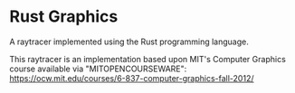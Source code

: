 # Rust Graphics
A raytracer implemented using the Rust programming language.

This raytracer is an implementation based upon MIT's Computer Graphics course
available via "MITOPENCOURSEWARE":
https://ocw.mit.edu/courses/6-837-computer-graphics-fall-2012/
